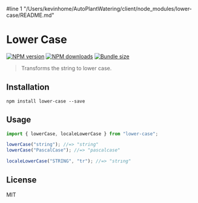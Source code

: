 #line 1 "/Users/kevinhome/AutoPlantWatering/client/node_modules/lower-case/README.md"
# Lower Case

[![NPM version][npm-image]][npm-url]
[![NPM downloads][downloads-image]][downloads-url]
[![Bundle size][bundlephobia-image]][bundlephobia-url]

> Transforms the string to lower case.

## Installation

```
npm install lower-case --save
```

## Usage

```js
import { lowerCase, localeLowerCase } from "lower-case";

lowerCase("string"); //=> "string"
lowerCase("PascalCase"); //=> "pascalcase"

localeLowerCase("STRING", "tr"); //=> "strıng"
```

## License

MIT

[npm-image]: https://img.shields.io/npm/v/lower-case.svg?style=flat
[npm-url]: https://npmjs.org/package/lower-case
[downloads-image]: https://img.shields.io/npm/dm/lower-case.svg?style=flat
[downloads-url]: https://npmjs.org/package/lower-case
[bundlephobia-image]: https://img.shields.io/bundlephobia/minzip/lower-case.svg
[bundlephobia-url]: https://bundlephobia.com/result?p=lower-case
